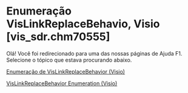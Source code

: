 
# Enumeração VisLinkReplaceBehavio, Visio [vis_sdr.chm70555]

Olá! Você foi redirecionado para uma das nossas páginas de Ajuda F1. Selecione o tópico que estava procurando abaixo.

[Enumeração de VisLinkReplaceBehavior (Visio)](http://msdn.microsoft.com/library/3579129a-b908-8d5f-e694-f72cc94880cf%28Office.15%29.aspx)

[VisLinkReplaceBehavior Enumeration (Visio)](http://msdn.microsoft.com/library/f1ae5a9e-9764-8904-b1ba-fe4315f6c445.aspx)

